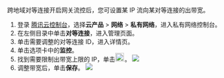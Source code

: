 跨地域对等连接开启网关流控后，您可设置某 IP 流向某对等连接的出带宽。
1. 登录 [腾讯云控制台](https://console.cloud.tencent.com/)，选择**云产品** > **网络** > **私有网络**，进入私有网络控制台。
2. 在左侧目录中单击**对等连接**，进入管理页面。
3. 单击需要调整的对等连接 ID，进入详情页。
4. 单击选项卡中的**监控**。
5. 找到需要限制出带宽上限的 IP，单击<img src="https://main.qcloudimg.com/raw/5adc760961eb7c0d49b49fead976c427.png" width="20px" style="margin: -3px 1px" >。
![](https://main.qcloudimg.com/raw/734028cff210fd1196dd250c68b71e31.png)
6. 调整带宽后，单击**保存**。
![](https://main.qcloudimg.com/raw/0d4dc2659375529c9d38ae2642c8729d.png)

